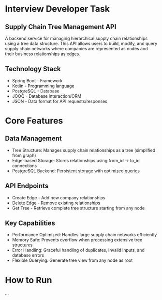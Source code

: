 # Interview Developer Task 

## Supply Chain Tree Management API

A backend service for managing hierarchical supply chain relationships using a tree data structure. This API allows users to build, modify, and query supply chain networks where companies are represented as nodes and their business relationships as edges.
## Technology Stack

- Spring Boot - Framework
- Kotlin - Programming language
- PostgreSQL - Database
- JOOQ - Database interaction/ORM
- JSON - Data format for API requests/responses

# Core Features
## Data Management

- Tree Structure: Manages supply chain relationships as a tree (simplified from graph)
- Edge-based Storage: Stores relationships using from_id → to_id connections
- PostgreSQL Backend: Persistent storage with optimized queries

## API Endpoints

- Create Edge - Add new company relationships
- Delete Edge - Remove existing relationships
- Get Tree - Retrieve complete tree structure starting from any node

## Key Capabilities

- Performance Optimized: Handles large supply chain networks efficiently
- Memory Safe: Prevents overflow when processing extensive tree structures
- Error Handling: Graceful handling of duplicates, invalid inputs, and database errors
- Flexible Querying: Generate tree view from any node as root

# How to Run
...
